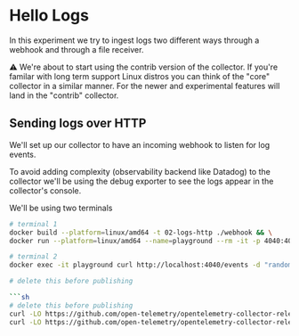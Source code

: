 # Hello Logs

In this experiment we try to ingest logs two different ways through a webhook and through a file receiver.

:warning: We're about to start using the contrib version of the collector. If you're familar with long term support Linux distros you can think of the "core" collector in a similar manner. For the newer and experimental features will land in the "contrib" collector.

## Sending logs over HTTP

We'll set up our collector to have an incoming webhook to listen for log events.

To avoid adding complexity (observability backend like Datadog) to the collector we'll be using the debug exporter to see the logs appear in the collector's console.

We'll be using two terminals

```sh
# terminal 1
docker build --platform=linux/amd64 -t 02-logs-http ./webhook && \
docker run --platform=linux/amd64 --name=playground --rm -it -p 4040:4040 02-logs-http
```

```sh
# terminal 2
docker exec -it playground curl http://localhost:4040/events -d "random log line $RANDOM"
```
```sh
# delete this before publishing

```sh
# delete this before publishing
curl -LO https://github.com/open-telemetry/opentelemetry-collector-releases/releases/download/v0.117.0/otelcol-contrib_0.117.0_linux_amd64.deb
curl -LO https://github.com/open-telemetry/opentelemetry-collector-releases/releases/download/v0.117.0/otelcol_0.117.0_linux_amd64.deb
```
